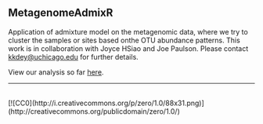 ## MetagenomeAdmixR

Application of admixture model on the metagenomic data, where we try to cluster the samples or sites based onthe OTU abundance patterns. This work is in collaboration with Joyce HSiao and Joe Paulson. Please contact kkdey@uchicago.edu for further details. 

View our analysis so far  [here](http://kkdey.github.io/metagenomics).

---
<br/>
[![CC0](http://i.creativecommons.org/p/zero/1.0/88x31.png)](http://creativecommons.org/publicdomain/zero/1.0/)
